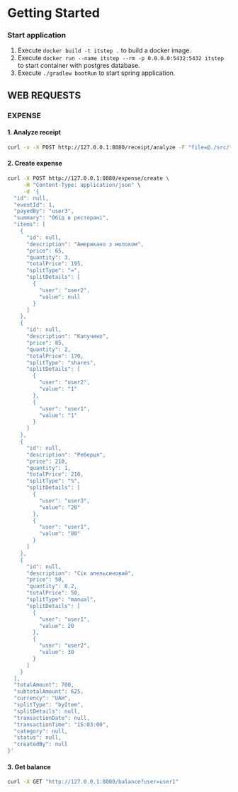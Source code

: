 # Getting Started

### Start application

1. Execute `docker build -t itstep .` to build a docker image.
2. Execute `docker run --name itstep --rm -p 0.0.0.0:5432:5432 itstep` to start container with postgres database.
3. Execute `./gradlew bootRun` to start spring application.

## WEB REQUESTS
### EXPENSE
#### 1. Analyze receipt

```sh
curl -v -X POST http://127.0.0.1:8080/receipt/analyze -F "file=@./src/test/resources/templates/test3.jpg"
```

#### 2. Create expense

```sh
curl -X POST http://127.0.0.1:8080/expense/create \
     -H "Content-Type: application/json" \
     -d '{
  "id": null,
  "eventId": 1,
  "payedBy": "user3",
  "summary": "Обід в ресторані",
  "items": [
    {
      "id": null,
      "description": "Американо з молоком",
      "price": 65,
      "quantity": 3,
      "totalPrice": 195,
      "splitType": "=",
      "splitDetails": [
        {
          "user": "user2",
          "value": null
        }
      ]
    },
    {
      "id": null,
      "description": "Капучино",
      "price": 85,
      "quantity": 2,
      "totalPrice": 170,
      "splitType": "shares",
      "splitDetails": [
        {
          "user": "user2",
          "value": "1"
        },
        {
          "user": "user1",
          "value": "1"
        }
      ]
    },
    {
      "id": null,
      "description": "Реберця",
      "price": 210,
      "quantity": 1,
      "totalPrice": 210,
      "splitType": "%",
      "splitDetails": [
        {
          "user": "user3",
          "value": "20"
        },
        {
          "user": "user1",
          "value": "80"
        }
      ]
    },
    {
      "id": null,
      "description": "Сік апельсиновий",
      "price": 50,
      "quantity": 0.2,
      "totalPrice": 50,
      "splitType": "manual",
      "splitDetails": [
        {
          "user": "user1",
          "value": 20
        },
        {
          "user": "user2",
          "value": 30
        }
      ]
    }
  ],
  "totalAmount": 700,
  "subtotalAmount": 625,
  "currency": "UAH",
  "splitType": "byItem",
  "splitDetails": null,
  "transactionDate": null,
  "transactionTime": "15:03:00",
  "category": null,
  "status": null,
  "createdBy": null
}'
```

#### 3. Get balance

```sh
curl -X GET "http://127.0.0.1:8080/balance?user=user1"
```